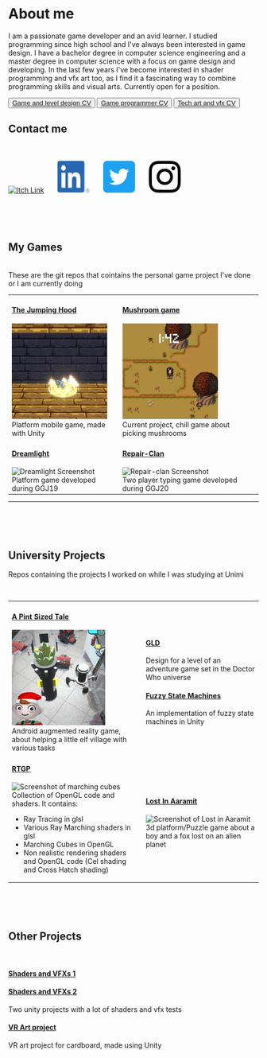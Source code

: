 <h1> About me </h1>
I am a passionate game developer and an avid learner. I studied programming since high school and I've always been interested in game design. I have a bachelor degree in computer science engineering and a master degree in computer science with a focus on game design and developing. In the last few years I've become interested in shader programming and vfx art too, as I find it a fascinating way to combine programming skills and visual arts. Currently open for a position.

<button><a href="cvs/Cv-design.pdf" download>Game and level design CV</a></button>
<button><a href="cvs/Cv-developing.pdf" download>Game programmer CV</a></button>
<button><a href="cvs/Cv-tech-art.pdf" download>Tech art and vfx CV</a></button>

<h2> Contact me </h2>
<br>
<br>
<a href="https://mindtricks.itch.io"><img src="https://static.itch.io/images/itchio-textless-black.svg" style="width:64px; height:64px" title="Itch" alt="Itch Link"></a>
&nbsp;
&nbsp;
&nbsp;
<a href="https://www.linkedin.com/in/stefanopalma-/"><img src="./Logos/LI-In-Bug.png" style="width:64px; height:64px" title="LinkedIn" alt="LinkedIn Link"></a>
&nbsp;
&nbsp;
&nbsp;
<a href="https://twitter.com/idkwnisu"><img src="./Logos/Twitter_Social_Icon_Rounded_Square_Color.png" style="width:64px; height:64px" title="Twitter" alt="Twitter Link"></a>
&nbsp;
&nbsp;
&nbsp;
<a href="https://instagram.com/idkwnisu_"><img src="./Logos/glyph-logo_May2016.png" style="width:64px; height:64px" title="IG" alt="Instagram Link"></a>

<br><br><br>

<h2> My Games </h2>
<br>
These are the git repos that cointains the personal game project I've done or I am currently doing 

<table> 
  <tr>
    <td>
      <h4> <a href="https://github.com/Idkwnisu/JumpHood">The Jumping Hood</a></h4>
       <img src="./Screenshots/Hood.jpg" style="width:192px; height:192px" title="Hood" alt="The Jumping Hood Screenshot"><br>
      Platform mobile game, made with Unity
    </td>
    <td>
      <h4> <a href="https://github.com/Idkwnisu/JumpHood">Mushroom game</a></h4>
       <img src="./Screenshots/Mushroom.jpg" style="width:192px; height:192px" title="Mushroom" alt="Mushroom Game Screenshot"><br>
      Current project, chill game about picking mushrooms
    </td>
  </tr>
  <tr>
  <td>
    <h4> <a href="https://github.com/Idkwnisu/LightDarkGame">Dreamlight</a></h4>
     <img src="./Screenshots/Dark.png" style="width:192px; height:192px" title="Dark" alt="Dreamlight Screenshot"><br>
    Platform game developed during GGJ19
  </td>
  <td>
    <h4> <a href="https://github.com/EricaStella93/GGJ2020">Repair-Clan</a></h4>
     <img src="./Screenshots/Clan.png" style="width:192px; height:192px" title="Clan" alt="Repair-clan Screenshot"><br>
    Two player typing game developed during GGJ20
  </td>
 </tr>
</table>
<hr>

<br><br><br>

<h2> University Projects </h2>

Repos containing the projects I worked on while I was studying at Unimi

<br>
<table> 
  <tr>
    <td>
<h4> <a href="https://github.com/Idkwnisu/ElfVillageAR">A Pint Sized Tale</a></h4>
<img src="./Screenshots/Pint.jpg" style="width:192px; height:192px" title="Pint" alt="A Pint Sized Tale Screenshot"><br>
Android augmented reality game, about helping a little elf village with various tasks
</td>
    <td>

<h4> <a href="https://github.com/obiciunict/GLD">GLD</a></h4>
Design for a level of an adventure game set in the Doctor Who universe
<br>
<h4> <a href="https://github.com/Idkwnisu/FuzzyStateMachineUnity">Fuzzy State Machines</a></h4>
An implementation of fuzzy state machines in Unity
</td>
</tr>
<tr>
<td>
<h4> <a href="https://github.com/Idkwnisu/ElfVillageAR">RTGP</a></h4>
<img src="./Screenshots/RTGP.Png" style="width:192px; height:192px" title="RGTP" alt="Screenshot of marching cubes"><br>
Collection of OpenGL code and shaders. It contains: 
<ul>
  <li> Ray Tracing in glsl</li>
  <li> Various Ray Marching shaders in glsl</li>
  <li> Marching Cubes in OpenGL</li>
  <li> Non realistic rendering shaders and OpenGL code (Cel shading and Cross Hatch shading) </li>
</ul>
  </td>
  <td>
<h4> <a href="https://github.com/Idkwnisu/LostInAaramit">Lost In Aaramit</a></h4>
<img src="./Screenshots/Aaramit.png" style="width:192px; height:192px" title="Aaramit" alt="Screenshot of Lost in Aaramit"><br>
3d platform/Puzzle game about a boy and a fox lost on an alien planet

</td>
</tr>
</table>


<br><br><br>

<h2> Other Projects </h2>

<br>

<h4> <a href="https://github.com/Idkwnisu/LostInAaramit">Shaders and VFXs 1</a></h4>
<h4> <a href="https://github.com/Idkwnisu/LostInAaramit">Shaders and VFXs 2</a></h4>
Two unity projects with a lot of shaders and vfx tests

<h4> <a href="https://github.com/Idkwnisu/VRArtProject">VR Art project</a></h4>
VR art project for cardboard, made using Unity


